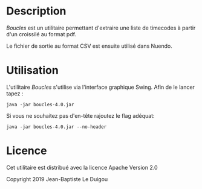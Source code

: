 # Description

*Boucles* est un utilitaire permettant d'extraire une liste de timecodes à partir d'un croissilé au format pdf.

Le fichier de sortie au format CSV est ensuite utilisé dans Nuendo.

# Utilisation

L'utilitaire *Boucles* s'utilise via l'interface graphique Swing.
Afin de le lancer tapez :
```
java -jar boucles-4.0.jar
``` 
Si vous ne souhaitez pas d'en-tête rajoutez le flag adéquat:
```
java -jar boucles-4.0.jar --no-header
``` 

# Licence
Cet utilitaire est distribué avec la licence Apache Version 2.0

Copyright 2019 Jean-Baptiste Le Duigou
